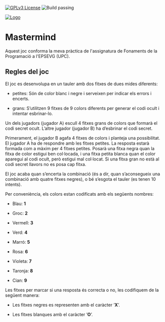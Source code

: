 
[![GPLv3 License](https://img.shields.io/badge/License-GPL%20v3-yellow.svg)](https://opensource.org/licenses/)
![Build passing](https://app.travis-ci.com/travis-ci/travis-web.svg?branch=master)

[![Logo](https://camo.githubusercontent.com/824ab59f0f7eff5585ea26cb01600b956575c85b87824e362738a74cd52c0c06/68747470733a2f2f7777772e7570632e6564752f636f6d756e69636163696f2f63612f6964656e74697461742f646573636172726567612d6172786975732d677261666963732f666974786572732d6d617263612d7072696e636970616c2f7570632d706f73697469752d70333030352e706e67)](https://www.upc.edu/ca)

# Mastermind



Aquest joc conforma la meva pràctica de l'assignatura de Fonaments de la Programació 
a l'EPSEVG (UPC).

## Regles del joc

El joc es desenvolupa en un tauler amb dos fitxes de dues mides diferents:

- petites: Són de color blanc i negre i serveixen per indicar els errors i encerts.

- grans: S’utilitzen 9 fitxes de 9 colors diferents per generar el codi ocult i intentar esbrinar-lo.
           
Un dels jugadors (jugador A) escull 4 fitxes grans de colors que formarà el codi secret ocult. L’altre jugador (jugador B) ha d’esbrinar el codi secret.

Primerament, el jugador B agafa 4 fitxes de colors i planteja una possibilitat. El jugador A ha de respondre amb les fitxes petites. La resposta estarà formada com a màxim per 4 fitxes petites. Posarà una fitxa negra quan la fitxa de color estigui ben col·locada, i una fitxa petita blanca quan el color aparegui al codi ocult, però estigui mal col·locat. Si una fitxa gran no està al codi secret llavors no es posa cap fitxa.

El joc acaba quan s’encerta la combinació (és a dir, quan s’aconsegueix una combinació amb quatre fitxes negres), o bé s’esgota el tauler (es tenen 10 intents).

Per conveniència, els colors estan codificats amb els següents nombres:

- Blau: **1**

- Groc: **2**

- Vermell: **3**

- Verd: **4**

- Marró: **5**

- Rosa: **6**

- Violeta: **7**

- Taronja: **8**

- Cian: **9**

Les fitxes per marcar si una resposta és correcta o no, les codifiquem de la següent manera:

- Les fitxes negres es representen amb el caràcter ’**X**’.

- Les fitxes blanques amb el caràcter ’**O**’.
